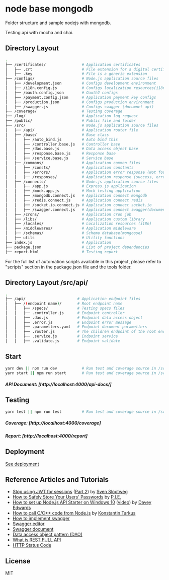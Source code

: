 # node base mongodb

Folder structure and sample nodejs with mongodb.

Testing api with mocha and chai.

## Directory Layout

```bash
.
├── /certificates/                # Application certificates
│   ├── .crt                      # File extension for a digital certificate 
│   ├── .key                      # File is a generic extension
├── /configs/                     # Node.js application source files
│   ├── /development.json         # Configs development environment
│   ├── /i18n.config.js           # Configs localization resources(i18n)
│   ├── /oauth.config.json        # Oauth2 configs 
│   ├── /payment.config.json      # Application payment key configs
│   ├── /production.json          # Configs production environment
│   ├── /swagger.js               # Configs swagger (documnet api)
├── /coverage/                    # Testing coverage
├── /log/                         # Application log request
├── /public/                      # Public file and folder
├── /src/                         # Node.js application source files
│   ├── /api/                     # Application router file  
│   ├── /base/                    # Base class
│   │   ├── /auto_bind.js         # Auto bind this
│   │   ├── /controller.base.js   # Controller base
│   │   ├── /dao.base.js          # Data access object base
│   │   ├── /response.base.js     # Response base
│   │   ├── /service.base.js      # Service base
│   ├── /commons/                 # Application common files
│   │   ├── /consts/              # Application constants
│   │   ├── /errors/              # Application error response (Not found etc.)
│   │   ├── /responses/           # Application response (success, error)
│   ├── /connects/                # Node.js application source files
│   │   ├── /app.js               # Express.js application
│   │   ├── /mock.app.js          # Mock testing application
│   │   ├── /mongodb.connect.js   # Application connect mongodb
│   │   ├── /redis.connect.js     # Application connect redis
│   │   ├── /socket.io.connect.js # Application connect socket.io
│   │   ├── /swagger.connect.js   # Application connect swagger(document api)
│   ├── /crons/                   # Application cron job
│   ├── /libs/                    # Application custom library
│   ├── /locales/                 # Localization resources (i18n)
│   ├── /middlewares/             # Application middleware
│   ├── /schemas/                 # Schema database(mongoose)
│   ├── utils                     # Utility functions
├── index.js                      # Application
├── package.json                  # List of project dependencies
├── report.html                   # Testing report
```

For the full list of automation scripts available in this project, please refer to "scripts" section in the package.json file and the tools folder.

## Directory Layout /src/api/ 

```bash
.
├── /api/                       # Application endpoint files
│   ├── /(endpoint name)/       # Root endpoint name
│   │   ├── /specs/             # Testing specs files
│   │   ├── .controller.js      # Endpoint controller
│   │   ├── .dao.js             # Endpoint data access object
│   │   ├── .error.js           # Endpoint error message
│   │   ├── .parametters.yaml   # Endpoint document parametters
│   │   ├── .router.js          # The children endpoint of the root endpoint
│   │   ├── .service.js         # Endpoint service
│   │   ├── .validate.js        # Endpoint validate
```

## Start

```bash
yarn dev || npm run dev           # Run test and coverage source in /src
yarn start || npm run start       # Run test and coverage source in /src
```

##### API Document: [http://localhost:4000/api-docs/]

## Testing

```bash
yarn test || npm run test         # Run test and coverage source in /src
```

##### Coverage: [http://localhost:4000/coverage]

##### Report: [http://localhost:4000/report]

## Deployment

[See deployment](https://gitlab.com/phuongtu/node-base-mongodb/blob/master/deployment.md)

## Reference Articles and Tutorials

* [Stop using JWT for sessions](http://cryto.net/~joepie91/blog/2016/06/13/stop-using-jwt-for-sessions/)
  ([Part 2](http://cryto.net/~joepie91/blog/2016/06/19/stop-using-jwt-for-sessions-part-2-why-your-solution-doesnt-work/))
  by [Sven Slootweg](https://github.com/joepie91)
* [How to Safely Store Your Users' Passwords](https://paragonie.com/blog/2016/02/how-safely-store-password-in-2016)
  by [P.I.E.](https://paragonie.com/)
* [How to set up Node.js API Starter on Windows 10](https://medium.com/@daveyedwards/how-to-setup-kriasofts-nodejs-api-starter-on-windows-10-a092d6e34882)
  ([video](https://youtu.be/IV4IsYyfdKI)) by [Davey Edwards](https://twitter.com/daveyedwards)
* [How to call C/C++ code from Node.js](https://medium.com/@tarkus/how-to-call-c-c-code-from-node-js-86a773033892)
  by [Konstantin Tarkus](https://twitter.com/koistya)
* [How to implement swagger](https://medium.com/@akilaaroshana/design-apis-easier-than-ever-with-swagger-2-0-60a2ba696d7d)
* [Swagger editor](https://editor.swagger.io/)
* [Swagger document](https://swagger.io/docs/specification/2-0/basic-structure/)
* [Data access object pattern (DAO)](https://www.tutorialspoint.com/design_pattern/data_access_object_pattern.htm)
* [What is REST FULL API](https://restfulapi.net/)
* [HTTP Status Code](https://www.restapitutorial.com/httpstatuscodes.html)
  
## License

MIT
